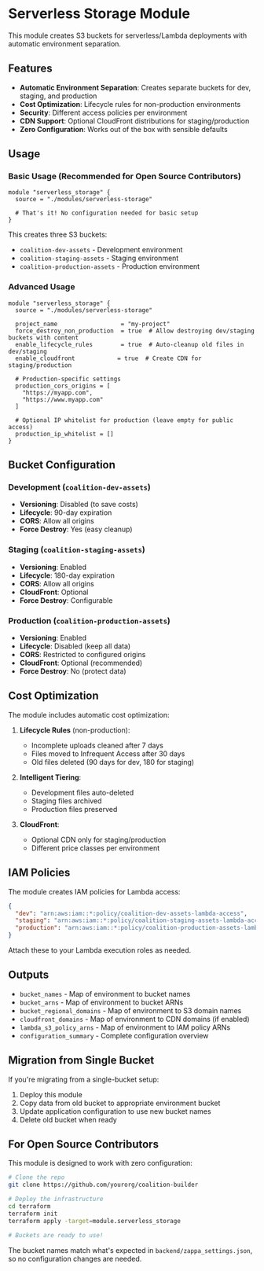 # Serverless Storage Module

This module creates S3 buckets for serverless/Lambda deployments with automatic environment separation.

## Features

- **Automatic Environment Separation**: Creates separate buckets for dev, staging, and production
- **Cost Optimization**: Lifecycle rules for non-production environments
- **Security**: Different access policies per environment
- **CDN Support**: Optional CloudFront distributions for staging/production
- **Zero Configuration**: Works out of the box with sensible defaults

## Usage

### Basic Usage (Recommended for Open Source Contributors)

```hcl
module "serverless_storage" {
  source = "./modules/serverless-storage"
  
  # That's it! No configuration needed for basic setup
}
```

This creates three S3 buckets:
- `coalition-dev-assets` - Development environment
- `coalition-staging-assets` - Staging environment  
- `coalition-production-assets` - Production environment

### Advanced Usage

```hcl
module "serverless_storage" {
  source = "./modules/serverless-storage"
  
  project_name                  = "my-project"
  force_destroy_non_production  = true  # Allow destroying dev/staging buckets with content
  enable_lifecycle_rules        = true  # Auto-cleanup old files in dev/staging
  enable_cloudfront            = true  # Create CDN for staging/production
  
  # Production-specific settings
  production_cors_origins = [
    "https://myapp.com",
    "https://www.myapp.com"
  ]
  
  # Optional IP whitelist for production (leave empty for public access)
  production_ip_whitelist = []
}
```

## Bucket Configuration

### Development (`coalition-dev-assets`)
- **Versioning**: Disabled (to save costs)
- **Lifecycle**: 90-day expiration
- **CORS**: Allow all origins
- **Force Destroy**: Yes (easy cleanup)

### Staging (`coalition-staging-assets`)
- **Versioning**: Enabled
- **Lifecycle**: 180-day expiration
- **CORS**: Allow all origins
- **CloudFront**: Optional
- **Force Destroy**: Configurable

### Production (`coalition-production-assets`)
- **Versioning**: Enabled
- **Lifecycle**: Disabled (keep all data)
- **CORS**: Restricted to configured origins
- **CloudFront**: Optional (recommended)
- **Force Destroy**: No (protect data)

## Cost Optimization

The module includes automatic cost optimization:

1. **Lifecycle Rules** (non-production):
   - Incomplete uploads cleaned after 7 days
   - Files moved to Infrequent Access after 30 days
   - Old files deleted (90 days for dev, 180 for staging)

2. **Intelligent Tiering**: 
   - Development files auto-deleted
   - Staging files archived
   - Production files preserved

3. **CloudFront**: 
   - Optional CDN only for staging/production
   - Different price classes per environment

## IAM Policies

The module creates IAM policies for Lambda access:

```json
{
  "dev": "arn:aws:iam::*:policy/coalition-dev-assets-lambda-access",
  "staging": "arn:aws:iam::*:policy/coalition-staging-assets-lambda-access",
  "production": "arn:aws:iam::*:policy/coalition-production-assets-lambda-access"
}
```

Attach these to your Lambda execution roles as needed.

## Outputs

- `bucket_names` - Map of environment to bucket names
- `bucket_arns` - Map of environment to bucket ARNs
- `bucket_regional_domains` - Map of environment to S3 domain names
- `cloudfront_domains` - Map of environment to CDN domains (if enabled)
- `lambda_s3_policy_arns` - Map of environment to IAM policy ARNs
- `configuration_summary` - Complete configuration overview

## Migration from Single Bucket

If you're migrating from a single-bucket setup:

1. Deploy this module
2. Copy data from old bucket to appropriate environment bucket
3. Update application configuration to use new bucket names
4. Delete old bucket when ready

## For Open Source Contributors

This module is designed to work with zero configuration:

```bash
# Clone the repo
git clone https://github.com/yourorg/coalition-builder

# Deploy the infrastructure
cd terraform
terraform init
terraform apply -target=module.serverless_storage

# Buckets are ready to use!
```

The bucket names match what's expected in `backend/zappa_settings.json`, so no configuration changes are needed.